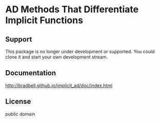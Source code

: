 # AD Methods That Differentiate Implicit Functions

## Support
This package is no longer under development or supported.
You could clone it and start your own development stream.

## Documentation
http://bradbell.github.io/implicit_ad/doc/index.html

## License
public domain

